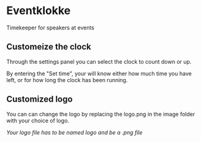 # Eventklokke
Timekeeper for speakers at events

## Customeize the clock
Through the settings panel you can select the clock to count down or up.

By entering the "Set time", your will know either how much time you have left, or for how long the clock has been running.

## Customized logo
You can can change the logo by replacing the logo.png in the image folder with your choice of logo.

*Your logo file has to be named logo and be a .png file*
